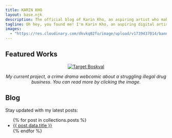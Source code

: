 ```yaml
---
title: KARIN KHO
layout: base.njk
description: The official blog of Karin Kho, an aspiring artist who makes comics and talks about things
tagline: Oh hey, you found me! I'm Karin Kho, an aspiring digital artist and junior graphic designer in training. This is where I post my thoughts and passions.
images:
  - "https://res.cloudinary.com/dkvkq02fo/image/upload/v1739437014/banner_500x90px_spbpef.webp"
---
```


## Featured Works
<div style="text-align: center;">
  <a href="https://targetboskval.webcomic.ws">
    <img src="https://res.cloudinary.com/dkvkq02fo/image/upload/v1739437014/banner_500x90px_spbpef.webp" alt="Target Boskval">
  </a>
  <p><em>My current project, a crime drama webcomic about a struggling illegal drug business. You can read more by clicking the image.</em></p>
</div>

## Blog
Stay updated with my latest posts:
<ul>
    {% for post in collections.posts %}
    <li><a href="{{ post.url }}">{{ post.data.title }}</a></li>
    {% endfor %}
</ul>